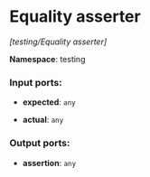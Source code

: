 # Equality asserter

_[testing/Equality asserter]_

__Namespace__: testing

### Input ports:

* __expected__: ` any `


* __actual__: ` any `

### Output ports:

* __assertion__: ` any `

